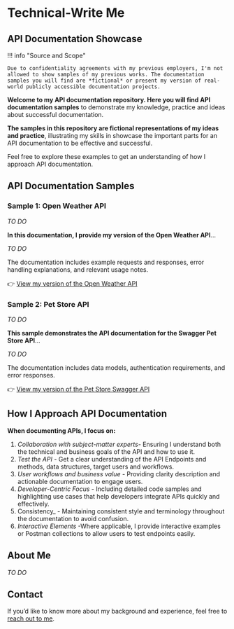 # Technical-Write Me  
## API Documentation Showcase      

!!! info "Source and Scope"    

    Due to confidentiality agreements with my previous employers, I'm not allowed to show samples of my previous works. The documentation samples you will find are *fictional* or present my version of real-world publicly accessible documentation projects.

**Welcome to my API documentation repository. Here you will find API documentation samples** to demonstrate my knowledge, practice and ideas about successful documentation. 

**The samples in this repository are fictional representations of my ideas and practice**, illustrating my skills in showcase the important parts for an API documentation to be effective and successful.

Feel free to explore these examples to get an understanding of how I approach API documentation.

## API Documentation Samples

### Sample 1: Open Weather API

_TO DO_  

**In this documentation, I provide my version of the Open Weather API**...  

_TO DO_

The documentation includes example requests and responses, error handling explanations, and relevant usage notes.

👉 [View my version of the Open Weather API](https://technical-write-me.gitbook.io/javier-hernandez/readme/my-portfolio/index)

### Sample 2: Pet Store API

_TO DO_  

**This sample demonstrates the API documentation for the Swagger Pet Store API**...

_TO DO_  

The documentation includes data models, authentication requirements, and error responses.

👉 [View my version of the Pet Store Swagger API](https://technical-write-me.gitbook.io/javier-hernandez/readme/my-portfolio/pet-store-api)

## How I Approach API Documentation

**When documenting APIs, I focus on:**

1. _Collaboration with subject-matter experts_- Ensuring I understand both the technical and business goals of the API and how to use it.
2. _Test the API_ - Get a clear understanding of the API Endpoints and methods, data structures, target users and workflows.
3. _User workflows and business value_ - Providing clarity description and actionable documentation to engage users.
4. _Developer-Centric Focus_ - Including detailed code samples and highlighting use cases that help developers integrate APIs quickly and effectively.
5. Consistency_ - Maintaining consistent style and terminology throughout the documentation to avoid confusion.
6. _Interactive Elements_ -Where applicable, I provide interactive examples or Postman collections to allow users to test endpoints easily.

## About Me

_TO DO_

## Contact

If you’d like to know more about my background and experience, feel free to [reach out to me](https://www.linkedin.com/in/javier-hernandez-fernandez/).
